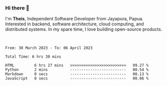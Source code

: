 ### Hi there 👋

I'm <b>Theis</b>, Independent Software Developer from Jayapura, Papua. Interested in backend, software architecture, cloud computing, and distributed systems. In my spare time, I love building open-source products.

<br>

 
 <!--START_SECTION:waka-->

```text
From: 30 March 2023 - To: 06 April 2023

Total Time: 6 hrs 30 mins

HTML         6 hrs 27 mins   >>>>>>>>>>>>>>>>>>>>>>>>>   99.27 %
Python       2 mins          -------------------------   00.54 %
Markdown     0 secs          -------------------------   00.13 %
JavaScript   0 secs          -------------------------   00.06 %
```

<!--END_SECTION:waka-->
